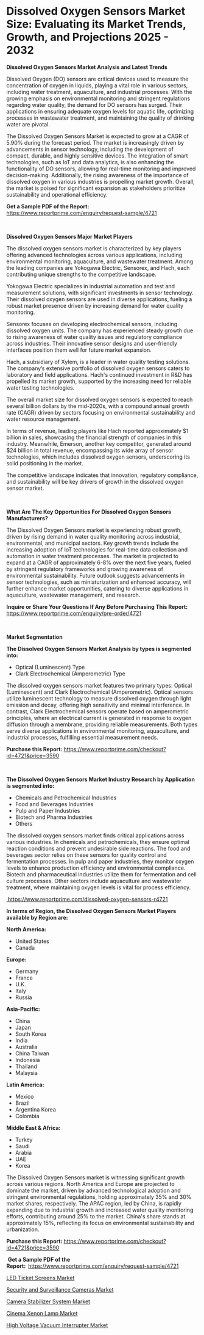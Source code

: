 <p><h1>Dissolved Oxygen Sensors Market Size: Evaluating its Market Trends, Growth, and Projections 2025 - 2032</h1></p><p><strong>Dissolved Oxygen Sensors Market Analysis and Latest Trends</strong></p>
<p><p>Dissolved Oxygen (DO) sensors are critical devices used to measure the concentration of oxygen in liquids, playing a vital role in various sectors, including water treatment, aquaculture, and industrial processes. With the growing emphasis on environmental monitoring and stringent regulations regarding water quality, the demand for DO sensors has surged. Their applications in ensuring adequate oxygen levels for aquatic life, optimizing processes in wastewater treatment, and maintaining the quality of drinking water are pivotal. </p><p>The Dissolved Oxygen Sensors Market is expected to grow at a CAGR of 5.90% during the forecast period. The market is increasingly driven by advancements in sensor technology, including the development of compact, durable, and highly sensitive devices. The integration of smart technologies, such as IoT and data analytics, is also enhancing the functionality of DO sensors, allowing for real-time monitoring and improved decision-making. Additionally, the rising awareness of the importance of dissolved oxygen in various industries is propelling market growth. Overall, the market is poised for significant expansion as stakeholders prioritize sustainability and operational efficiency.</p></p>
<p><strong>Get a Sample PDF of the Report:&nbsp;</strong> <a href="https://www.reportprime.com/enquiry/request-sample/4721?utm_campaign=40&utm_medium=2&utm_source=Github&utm_content=ia&utm_term=19032025&utm_id=dissolved-oxygen-sensors">https://www.reportprime.com/enquiry/request-sample/4721</a></p>
<p>&nbsp;</p>
<p><strong>Dissolved Oxygen Sensors Major Market Players</strong></p>
<p><p>The dissolved oxygen sensors market is characterized by key players offering advanced technologies across various applications, including environmental monitoring, aquaculture, and wastewater treatment. Among the leading companies are Yokogawa Electric, Sensorex, and Hach, each contributing unique strengths to the competitive landscape.</p><p>Yokogawa Electric specializes in industrial automation and test and measurement solutions, with significant investments in sensor technology. Their dissolved oxygen sensors are used in diverse applications, fueling a robust market presence driven by increasing demand for water quality monitoring.</p><p>Sensorex focuses on developing electrochemical sensors, including dissolved oxygen units. The company has experienced steady growth due to rising awareness of water quality issues and regulatory compliance across industries. Their innovative sensor designs and user-friendly interfaces position them well for future market expansion.</p><p>Hach, a subsidiary of Xylem, is a leader in water quality testing solutions. The company’s extensive portfolio of dissolved oxygen sensors caters to laboratory and field applications. Hach's continued investment in R&D has propelled its market growth, supported by the increasing need for reliable water testing technologies.</p><p>The overall market size for dissolved oxygen sensors is expected to reach several billion dollars by the mid-2020s, with a compound annual growth rate (CAGR) driven by sectors focusing on environmental sustainability and water resource management.</p><p>In terms of revenue, leading players like Hach reported approximately $1 billion in sales, showcasing the financial strength of companies in this industry. Meanwhile, Emerson, another key competitor, generated around $24 billion in total revenue, encompassing its wide array of sensor technologies, which includes dissolved oxygen sensors, underscoring its solid positioning in the market.</p><p>The competitive landscape indicates that innovation, regulatory compliance, and sustainability will be key drivers of growth in the dissolved oxygen sensor market.</p></p>
<p>&nbsp;</p>
<p><strong>What Are The Key Opportunities For Dissolved Oxygen Sensors Manufacturers?</strong></p>
<p><p>The Dissolved Oxygen Sensors market is experiencing robust growth, driven by rising demand in water quality monitoring across industrial, environmental, and municipal sectors. Key growth trends include the increasing adoption of IoT technologies for real-time data collection and automation in water treatment processes. The market is projected to expand at a CAGR of approximately 6-8% over the next five years, fueled by stringent regulatory frameworks and growing awareness of environmental sustainability. Future outlook suggests advancements in sensor technologies, such as miniaturization and enhanced accuracy, will further enhance market opportunities, catering to diverse applications in aquaculture, wastewater management, and research.</p></p>
<p><strong>Inquire or Share Your Questions If Any Before Purchasing This Report:</strong> <a href="https://www.reportprime.com/enquiry/pre-order/4721?utm_campaign=40&utm_medium=2&utm_source=Github&utm_content=ia&utm_term=19032025&utm_id=dissolved-oxygen-sensors">https://www.reportprime.com/enquiry/pre-order/4721</a></p>
<p>&nbsp;</p>
<p><strong>Market Segmentation</strong></p>
<p><strong>The Dissolved Oxygen Sensors Market Analysis by types is segmented into:</strong></p>
<p><ul><li>Optical (Luminescent) Type</li><li>Clark Electrochemical (Amperometric) Type</li></ul></p>
<p><p>The dissolved oxygen sensors market features two primary types: Optical (Luminescent) and Clark Electrochemical (Amperometric). Optical sensors utilize luminescent technology to measure dissolved oxygen through light emission and decay, offering high sensitivity and minimal interference. In contrast, Clark Electrochemical sensors operate based on amperometric principles, where an electrical current is generated in response to oxygen diffusion through a membrane, providing reliable measurements. Both types serve diverse applications in environmental monitoring, aquaculture, and industrial processes, fulfilling essential measurement needs.</p></p>
<p><strong>Purchase this Report:&nbsp;</strong><a href="https://www.reportprime.com/checkout?id=4721&price=3590&utm_campaign=40&utm_medium=2&utm_source=Github&utm_content=ia&utm_term=19032025&utm_id=dissolved-oxygen-sensors">https://www.reportprime.com/checkout?id=4721&price=3590</a></p>
<p>&nbsp;</p>
<p><strong>The Dissolved Oxygen Sensors Market Industry Research by Application is segmented into:</strong></p>
<p><ul><li>Chemicals and Petrochemical Industries</li><li>Food and Beverages Industries</li><li>Pulp and Paper Industries</li><li>Biotech and Pharma Industries</li><li>Others</li></ul></p>
<p><p>The dissolved oxygen sensors market finds critical applications across various industries. In chemicals and petrochemicals, they ensure optimal reaction conditions and prevent undesirable side reactions. The food and beverages sector relies on these sensors for quality control and fermentation processes. In pulp and paper industries, they monitor oxygen levels to enhance production efficiency and environmental compliance. Biotech and pharmaceutical industries utilize them for fermentation and cell culture processes. Other sectors include aquaculture and wastewater treatment, where maintaining oxygen levels is vital for process efficiency.</p></p>
<p><a href="https://www.reportprime.com/dissolved-oxygen-sensors-r4721?utm_campaign=40&utm_medium=2&utm_source=Github&utm_content=ia&utm_term=19032025&utm_id=dissolved-oxygen-sensors">&nbsp;https://www.reportprime.com/dissolved-oxygen-sensors-r4721</a></p>
<p><strong>In terms of Region, the Dissolved Oxygen Sensors Market Players available by Region are:</strong></p>
<p>
    <p> <strong> North America: </strong>
        <ul>
            <li>United States</li>
            <li>Canada</li>
        </ul>
        </p> 
    <p> <strong> Europe: </strong>
        <ul>
            <li>Germany</li>
            <li>France</li>
            <li>U.K.</li>
            <li>Italy</li>
            <li>Russia</li>
        </ul>
        </p> 
    <p> <strong> Asia-Pacific: </strong>
        <ul>
            <li>China</li>
            <li>Japan</li>
            <li>South Korea</li>
            <li>India</li>
            <li>Australia</li>
            <li>China Taiwan</li>
            <li>Indonesia</li>
            <li>Thailand</li>
            <li>Malaysia</li>
        </ul>
        </p> 
    <p> <strong> Latin America: </strong>
        <ul>
            <li>Mexico</li>
            <li>Brazil</li>
            <li>Argentina Korea</li>
            <li>Colombia</li>
        </ul>
        </p> 
    <p> <strong> Middle East & Africa: </strong>
        <ul>
            <li>Turkey</li>
            <li>Saudi</li>
            <li>Arabia</li>
            <li>UAE</li>
            <li>Korea</li>
        </ul>
    </p>
    </p>
<p><p>The Dissolved Oxygen Sensors market is witnessing significant growth across various regions. North America and Europe are projected to dominate the market, driven by advanced technological adoption and stringent environmental regulations, holding approximately 35% and 30% market shares, respectively. The APAC region, led by China, is rapidly expanding due to industrial growth and increased water quality monitoring efforts, contributing around 25% to the market. China's share stands at approximately 15%, reflecting its focus on environmental sustainability and urbanization.</p></p>
<p><strong>Purchase this Report: </strong><a href="https://www.reportprime.com/checkout?id=4721&price=3590&utm_campaign=40&utm_medium=2&utm_source=Github&utm_content=ia&utm_term=19032025&utm_id=dissolved-oxygen-sensors">https://www.reportprime.com/checkout?id=4721&price=3590</a></p>
<p>&nbsp;<strong>Get a Sample PDF of the Report:&nbsp;&nbsp;</strong><a href="https://www.reportprime.com/enquiry/request-sample/4721?utm_campaign=40&utm_medium=2&utm_source=Github&utm_content=ia&utm_term=19032025&utm_id=dissolved-oxygen-sensors">https://www.reportprime.com/enquiry/request-sample/4721</a></p>
<p><strong></strong></p>
<p><p><a href="https://github.com/muoioconzej8/Market-Research-Report-List-1/blob/main/led-ticket-screens-market.md?utm_campaign=40&utm_medium=2&utm_source=Github&utm_content=ia&utm_term=19032025&utm_id=dissolved-oxygen-sensors">LED Ticket Screens Market</a></p><p><a href="https://github.com/gripeluigstt/Market-Research-Report-List-1/blob/main/security-and-surveillance-cameras-market.md?utm_campaign=40&utm_medium=2&utm_source=Github&utm_content=ia&utm_term=19032025&utm_id=dissolved-oxygen-sensors">Security and Surveillance Cameras Market</a></p><p><a href="https://github.com/cordaysamaya/Market-Research-Report-List-1/blob/main/camera-stabilizer-system-market.md?utm_campaign=40&utm_medium=2&utm_source=Github&utm_content=ia&utm_term=19032025&utm_id=dissolved-oxygen-sensors">Camera Stabilizer System Market</a></p><p><a href="https://github.com/obajimlaweh59/Market-Research-Report-List-1/blob/main/cinema-xenon-lamp-market.md?utm_campaign=40&utm_medium=2&utm_source=Github&utm_content=ia&utm_term=19032025&utm_id=dissolved-oxygen-sensors">Cinema Xenon Lamp Market</a></p><p><a href="https://github.com/rvadencho/Market-Research-Report-List-1/blob/main/high-voltage-vacuum-interrupter-market.md?utm_campaign=40&utm_medium=2&utm_source=Github&utm_content=ia&utm_term=19032025&utm_id=dissolved-oxygen-sensors">High Voltage Vacuum Interrupter Market</a></p></p>